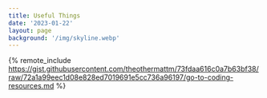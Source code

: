 ```yaml
---
title: Useful Things
date: '2023-01-22'
layout: page
background: '/img/skyline.webp'
---
```


{% remote_include https://gist.githubusercontent.com/theothermattm/73fdaa616c0a7b63bf38/raw/72a1a99eec1d08e828ed7019691e5cc736a96197/go-to-coding-resources.md %}


